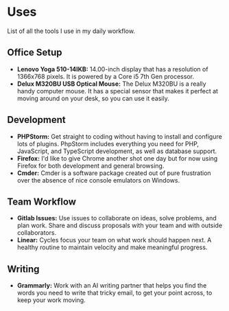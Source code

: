 # Uses

List of all the tools I use in my daily workflow.

## Office Setup

- **Lenovo Yoga 510-14IKB:** 14.00-inch display that has a resolution of 1366x768 pixels. It is powered by a Core i5 7th Gen processor.
- **Delux M320BU USB Optical Mouse:** The Delux M320BU is a really handy computer mouse. It has a special sensor that makes it perfect at moving around on your desk, so you can use it easily.

## Development

- **PHPStorm:** Get straight to coding without having to install and configure lots of plugins. PhpStorm includes everything you need for PHP, JavaScript, and TypeScript development, as well as database support.
- **Firefox:** I'd like to give Chrome another shot one day but for now using Firefox for both development and general browsing.
- **Cmder:** Cmder is a software package created out of pure frustration over the absence of nice console emulators on Windows.

## Team Workflow

- **Gitlab Issues:** Use issues to collaborate on ideas, solve problems, and plan work. Share and discuss proposals with your team and with outside collaborators.
- **Linear:** Cycles focus your team on what work should happen next. A healthy routine to maintain velocity and make meaningful progress.

## Writing

- **Grammarly:** Work with an AI writing partner that helps you find the words you need to write that tricky email, to get your point across, to keep your work moving.
